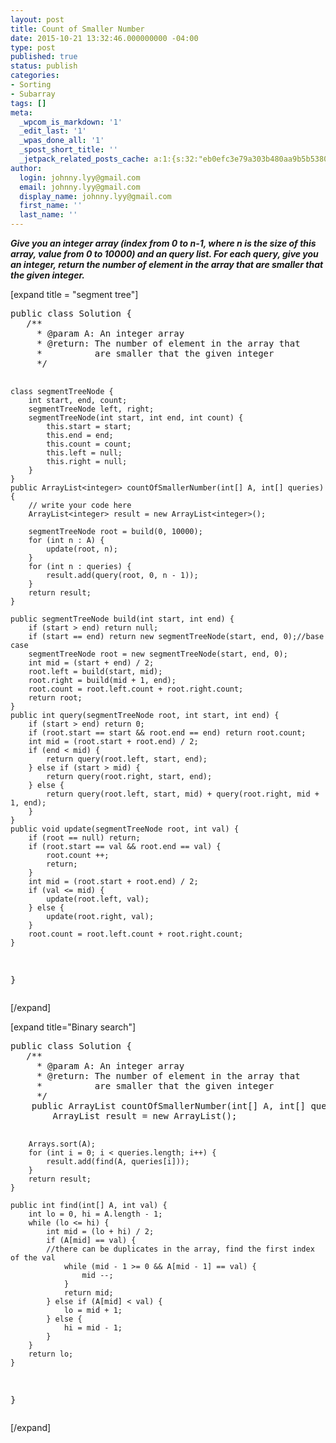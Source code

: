 ```yaml
---
layout: post
title: Count of Smaller Number
date: 2015-10-21 13:32:46.000000000 -04:00
type: post
published: true
status: publish
categories:
- Sorting
- Subarray
tags: []
meta:
  _wpcom_is_markdown: '1'
  _edit_last: '1'
  _wpas_done_all: '1'
  _spost_short_title: ''
  _jetpack_related_posts_cache: a:1:{s:32:"eb0efc3e79a303b480aa9b5b5380aad6";a:2:{s:7:"expires";i:1468948249;s:7:"payload";a:3:{i:0;a:1:{s:2:"id";i:936;}i:1;a:1:{s:2:"id";i:495;}i:2;a:1:{s:2:"id";i:497;}}}}
author:
  login: johnny.lyy@gmail.com
  email: johnny.lyy@gmail.com
  display_name: johnny.lyy@gmail.com
  first_name: ''
  last_name: ''
---
```

<p><strong><em>Give you an integer array (index from 0 to n-1, where n is the size of this array, value from 0 to 10000) and an query list. For each query, give you an integer, return the number of element in the array that are smaller that the given integer.</em></strong></p>
<p>[expand title = "segment tree"]</p>
<pre>
public class Solution {
   /**
     * @param A: An integer array
     * @return: The number of element in the array that 
     *          are smaller that the given integer
     */
     
    class segmentTreeNode {
        int start, end, count;
        segmentTreeNode left, right;
        segmentTreeNode(int start, int end, int count) {
            this.start = start;
            this.end = end;
            this.count = count;
            this.left = null;
            this.right = null;
        }
    }
    public ArrayList<integer> countOfSmallerNumber(int[] A, int[] queries) {
        // write your code here
        ArrayList<integer> result = new ArrayList<integer>();
        
        segmentTreeNode root = build(0, 10000);
        for (int n : A) {
            update(root, n);
        }
        for (int n : queries) {
            result.add(query(root, 0, n - 1));
        }
        return result;
    }
    
    public segmentTreeNode build(int start, int end) {
        if (start > end) return null;
        if (start == end) return new segmentTreeNode(start, end, 0);//base case
        segmentTreeNode root = new segmentTreeNode(start, end, 0);
        int mid = (start + end) / 2;
        root.left = build(start, mid);
        root.right = build(mid + 1, end);
        root.count = root.left.count + root.right.count;
        return root;
    }
    public int query(segmentTreeNode root, int start, int end) {
        if (start > end) return 0;
        if (root.start == start && root.end == end) return root.count;
        int mid = (root.start + root.end) / 2;
        if (end < mid) {
            return query(root.left, start, end);
        } else if (start > mid) {
            return query(root.right, start, end);
        } else {
            return query(root.left, start, mid) + query(root.right, mid + 1, end);
        }
    }
    public void update(segmentTreeNode root, int val) {
        if (root == null) return;
        if (root.start == val && root.end == val) {
            root.count ++;
            return;
        }
        int mid = (root.start + root.end) / 2;
        if (val <= mid) {
            update(root.left, val);
        } else {
            update(root.right, val);
        }
        root.count = root.left.count + root.right.count;
    }
}
</integer></integer></integer></pre>
<p>[/expand]</p>
<p>[expand title="Binary search"]</p>
<pre>
public class Solution {
   /**
     * @param A: An integer array
     * @return: The number of element in the array that 
     *          are smaller that the given integer
     */
    public ArrayList<integer> countOfSmallerNumber(int[] A, int[] queries) {
        ArrayList<integer> result = new ArrayList<integer>();

        Arrays.sort(A);
        for (int i = 0; i < queries.length; i++) {
            result.add(find(A, queries[i]));
        }
        return result;
    }
    
    public int find(int[] A, int val) {
        int lo = 0, hi = A.length - 1;
        while (lo <= hi) {
            int mid = (lo + hi) / 2;
            if (A[mid] == val) {
            //there can be duplicates in the array, find the first index of the val
                while (mid - 1 >= 0 && A[mid - 1] == val) {
                    mid --;
                }
                return mid;
            } else if (A[mid] < val) {
                lo = mid + 1;
            } else {
                hi = mid - 1;
            }
        }
        return lo;
    }
}
</integer></integer></integer></pre>
<p>[/expand]</p>
